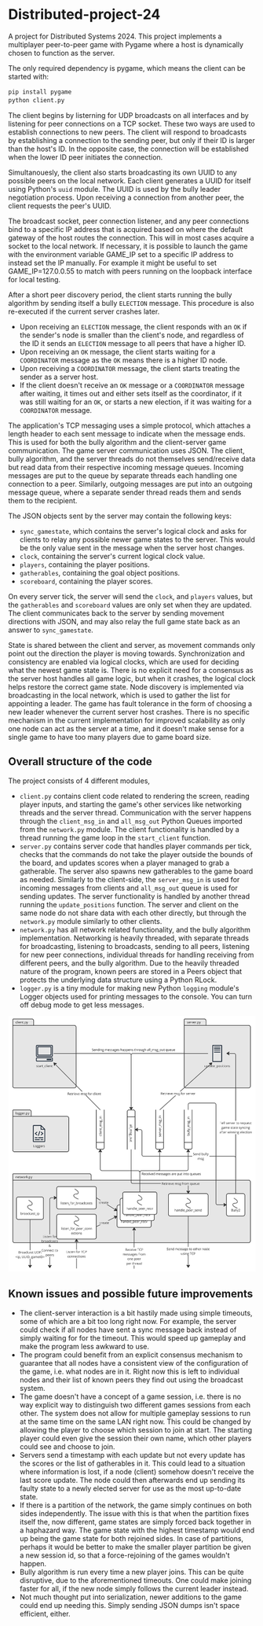 # Distributed-project-24

A project for Distributed Systems 2024. This project implements a multiplayer peer-to-peer game with Pygame where a host is dynamically chosen to function as the server.

The only required dependency is pygame, which means the client can be started with:

```bash
pip install pygame
python client.py
```

The client begins by listerning for UDP broadcasts on all interfaces and by listening for peer connections on a TCP socket. These two ways are used to establish connections to new peers. The client will respond to broadcasts by establishing a connection to the sending peer, but only if their ID is larger than the host's ID. In the opposite case, the connection will be established when the lower ID peer initiates the connection.

Simultanouesly, the client also starts broadcasting its own UUID to any possible peers on the local network. Each client generates a UUID for itself using Python's `uuid` module. The UUID is used by the bully leader negotiation process. Upon receiving a connection from another peer, the client requests the peer's UUID.

The broadcast socket, peer connection listener, and any peer connections bind to a specific IP address that is acquired based on where the default gateway of the host routes the connection. This will in most cases acquire a socket to the local network. If necessary, it is possible to launch the game with the environment variable GAME_IP set to a specific IP address to instead set the IP manually. For example it might be useful to set GAME_IP=127.0.0.55 to match with peers running on the loopback interface for local testing.

After a short peer discovery period, the client starts running the bully algorithm by sending itself a bully `ELECTION` message. This procedure is also re-executed if the current server crashes later.

- Upon receiving an `ELECTION` message, the client responds with an `OK` if the sender's node is smaller than the client's node, and regardless of the ID it sends an `ELECTION` message to all peers that have a higher ID.
- Upon receiving an `OK` message, the client starts waiting for a `COORDINATOR` message as the `OK` means there is a higher ID node.
- Upon receiving a `COORDINATOR` message, the client starts treating the sender as a server host.
- If the client doesn't receive an `OK` message or a `COORDINATOR` message after waiting, it times out and either sets itself as the coordinator, if it was still waiting for an `OK`, or starts a new election, if it was waiting for a `COORDINATOR` message.

The application's TCP messaging uses a simple protocol, which attaches a length header to each sent message to indicate when the message ends. This is used for both the bully algorithm and the client-server game communication. The game server communication uses JSON. The client, bully algorithm, and the server threads do not themselves send/receive data but read data from their respective incoming message queues. Incoming messages are put to the queue by separate threads each handling one connection to a peer. Similarly, outgoing messages are put into an outgoing message queue, where a separate sender thread reads them and sends them to the recipient.

The JSON objects sent by the server may contain the following keys:

- `sync_gamestate`, which contains the server's logical clock and asks for clients to relay any possible newer game states to the server. This would be the only value sent in the message when the server host changes.
- `clock`, containing the server's current logical clock value.
- `players`, containing the player positions.
- `gatherables`, containing the goal object positions.
- `scoreboard`, containing the player scores.

On every server tick, the server will send the `clock`, and `players` values, but the `gatherables` and `scoreboard` values are only set when they are updated. The client communicates back to the server by sending movement directions with JSON, and may also relay the full game state back as an answer to `sync_gamestate`.

State is shared between the client and server, as movement commands only point out the direction the player is moving towards. Synchronization and consistency are enabled via logical clocks, which are used for deciding what the newest game state is. There is no explicit need for a consensus as the server host handles all game logic, but when it crashes, the logical clock helps restore the correct game state. Node discovery is implemented via broadcasting in the local network, which is used to gather the list for appointing a leader. The game has fault tolerance in the form of choosing a new leader whenever the current server host crashes. There is no specific mechanism in the current implementation for improved scalability as only one node can act as the server at a time, and it doesn't make sense for a single game to have too many players due to game board size.

## Overall structure of the code

The project consists of 4 different modules, 

- `client.py` contains client code related to rendering the screen, reading player inputs, and starting the game's other services like networking threads and the server thread. Communication with the server happens through the `client_msg_in` and `all_msg_out` Python Queues imported from the `network.py` module. The client functionality is handled by a thread running the game loop in the `start_client` function.
- `server.py` contains server code that handles player commands per tick, checks that the commands do not take the player outside the bounds of the board, and updates scores when a player managed to grab a gatherable. The server also spawns new gatherables to the game board as needed. Similarly to the client-side, the `server_msg_in` is used for incoming messages from clients and `all_msg_out` queue is used for sending updates. The server functionality is handled by another thread running the `update_positions` function. The server and client on the same node do not share data with each other directly, but through the `network.py` module similarly to other clients.
- `network.py` has all network related functionality, and the bully algorithm implementation. Networking is heavily threaded, with separate threads for broadcasting, listening to broadcasts, sending to all peers, listening for new peer connections, individual threads for handling receiving from different peers, and the bully algorithm. Due to the heavily threaded nature of the program, known peers are stored in a Peers object that protects the underlying data structure using a Python RLock.
- `logger.py` is a tiny module for making new Python `logging` module's Logger objects used for printing messages to the console. You can turn off debug mode to get less messages.

![](materials/project_overview.jpg)

## Known issues and possible future improvements

- The client-server interaction is a bit hastily made using simple timeouts, some of which are a bit too long right now. For example, the server could check if all nodes have sent a sync message back instead of simply waiting for for the timeout. This would speed up gameplay and make the program less awkward to use. 
- The program could benefit from an explicit consensus mechanism to guarantee that all nodes have a consistent view of the configuration of the game, i.e. what nodes are in it. Right now this is left to individual nodes and their list of known peers they find out using the broadcast system.
- The game doesn't have a concept of a game session, i.e. there is no way explicit way to distinguish two different games sessions from each other. The system does not allow for multiple gameplay sessions to run at the same time on the same LAN right now. This could be changed by allowing the player to choose which session to join at start. The starting player could even give the session their own name, which other players could see and choose to join.
- Servers send a timestamp with each update but not every update has the scores or the list of gatherables in it. This could lead to a situation where information is lost, if a node (client) somehow doesn't receive the last score update. The node could then afterwards end up sending its faulty state to a newly elected server for use as the most up-to-date state.
- If there is a partition of the network, the game simply continues on both sides independently. The issue with this is that when the partition fixes itself the, now different, game states are simply forced back together in a haphazard way. The game state with the highest timestamp would end up being the game state for both rejoined sides. In case of partitions, perhaps it would be better to make the smaller player partition be given a new session id, so that a force-rejoining of the games wouldn't happen.
- Bully algorithm is run every time a new player joins. This can be quite disruptive, due to the aforementioned timeouts. One could make joining faster for all, if the new node simply follows the current leader instead.
- Not much thought put into serialization, newer additions to the game could end up needing this. Simply sending JSON dumps isn't space efficient, either.